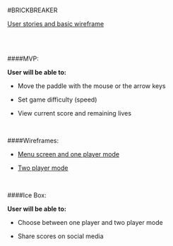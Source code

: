 #BRICKBREAKER

[User stories and basic wireframe](http://i.imgur.com/WXBmxnM.jpg)

<br>

<br>




####MVP:

**User will be able to:**

- Move the paddle with the mouse or the arrow keys

- Set game difficulty (speed)

- View current score and remaining lives

<br>


####Wireframes:

- [Menu screen and one player mode](https://i.imgur.com/gFl1e8b.jpg)

- [Two player mode](https://i.imgur.com/18TdOHz.png)

<br>

####Ice Box:

**User will be able to:**

- Choose between one player and two player mode

- Share scores on social media




	
